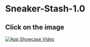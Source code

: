 # Sneaker-Stash-1.0
## Click on the image


[![App Showcase Video](doc/ss3.gif)](https://www.youtube.com/watch?v=a6JK1gr6EcM "Click Me!")
